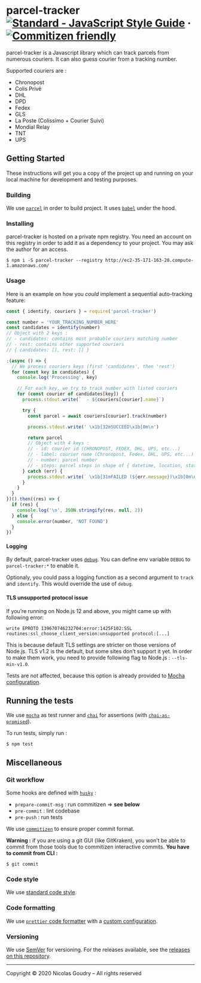 [standard:img]: https://img.shields.io/badge/code%20style-standard-brightgreen.svg?style=flat-square
[standard:url]: http://standardjs.com
[commitizen:img]: https://img.shields.io/badge/commitizen-friendly-brightgreen.svg
[commitizen:url]: http://commitizen.github.io/cz-cli/
[parcel]: https://parceljs.org
[babel]: https://babeljs.io
[debug]: https://github.com/visionmedia/debug
[mocha]: https://mochajs.org
[chai]: https://chaijs.com
[chaiaspromised]: https://www.chaijs.com/plugins/chai-as-promised
[husky]: https://github.com/typicode/husky
[prettier]: https://prettier.io
[semver]: http://semver.org
[tags]: https://github.com/nicolas-goudry/parcel-tracker/releases
[.mocharc.json]: ./.mocharc.json
[.prettierrc]: ./.prettierrc

# parcel-tracker [![Standard - JavaScript Style Guide][standard:img]][standard:url] &middot; [![Commitizen friendly][commitizen:img]][commitizen:url]

parcel-tracker is a Javascript library which can track parcels from numerous couriers. It can also guess courier from a tracking number.

Supported couriers are :

- Chronopost
- Colis Privé
- DHL
- DPD
- Fedex
- GLS
- La Poste (Colissimo + Courier Suivi)
- Mondial Relay
- TNT
- UPS

## Getting Started

These instructions will get you a copy of the project up and running on your local machine for development and testing purposes.

### Building

We use [`parcel`][parcel] in order to build project. It uses [`babel`][babel] under the hood.

### Installing

parcel-tracker is hosted on a private npm registry. You need an account on this registry in order to add it as a dependency to your project. You may ask the author for an access.

```shell
$ npm i -S parcel-tracker --registry http://ec2-35-171-163-20.compute-1.amazonaws.com/
```

### Usage

Here is an example on how you _could_ implement a sequential auto-tracking feature:

```js
const { identify, couriers } = require('parcel-tracker')

const number = 'YOUR_TRACKING_NUMBER_HERE'
const candidates = identify(number)
// Object with 2 keys :
// - candidates: contains most probable couriers matching number
// - rest: contains other supported couriers
// { candidates: [], rest: [] }

;(async () => {
  // We process couriers keys (first 'candidates', then 'rest')
  for (const key in candidates) {
    console.log('Processing', key)

    // For each key, we try to track number with listed couriers
    for (const courier of candidates[key]) {
      process.stdout.write(`  - ${couriers[courier].name}`)

      try {
        const parcel = await couriers[courier].track(number)

        process.stdout.write(' \x1b[32mSUCCEED\x1b[0m\n')

        return parcel
        // Object with 4 keys :
        // - id: courier id (CHRONOPOST, FEDEX, DHL, UPS, etc...)
        // - label: courier name (Chronopost, Fedex, DHL, UPS, etc...)
        // - number: parcel number
        // - steps: parcel steps in shape of { datetime, location, status }
      } catch (err) {
        process.stdout.write(` \x1b[31mFAILED (${err.message})\x1b[0m\n`)
      }
    }
  }
})().then((res) => {
  if (res) {
    console.log('\n', JSON.stringify(res, null, 2))
  } else {
    console.error(number, 'NOT FOUND')
  }
})
```

#### Logging

By default, parcel-tracker uses [`debug`][debug]. You can define env variable `DEBUG` to `parcel-tracker:*` to enable it.

Optionaly, you could pass a logging function as a second argument to `track` and `identify`. This would override the use of `debug`.

#### TLS unsupported protocol issue

If you’re running on Node.js 12 and above, you might came up with following error:

`write EPROTO 139670746232704:error:1425F102:SSL routines:ssl_choose_client_version:unsupported protocol:[...]`

This is because default TLS settings are stricter on those versions of Node.js. TLS v1.2 is the default, but some sites don’t support it yet. In order to make them work, you need to provide following flag to Node.js : `--tls-min-v1.0`.

Tests are not affected, because this option is already provided to [Mocha configuration][.mocharc.json].

## Running the tests

We use [`mocha`][mocha] as test runner and [`chai`][chai] for assertions (with [`chai-as-promised`][chaiaspromised]).

To run tests, simply run :

```shell
$ npm test
```

## Miscellaneous

### Git workflow

Some hooks are defined with [`husky`][husky] :

- `prepare-commit-msg` : run commitizen => **see below**
- `pre-commit` : lint codebase
- `pre-push` : run tests

We use [`commitizen`][commitizen:url] to ensure proper commit format.

**Warning :** if you are using a git GUI (like GitKraken), you won’t be able to commit from those tools due to commitizen interactive commits. **You have to commit from CLI :**

```shell
$ git commit
```

### Code style

We use [standard code style][standard:url].

### Code formatting

We use [`prettier` code formatter][prettier] with a [custom configuration][.prettierrc].

### Versioning

We use [SemVer][semver] for versioning. For the releases available, see the [releases on this repository][tags].

---

Copyright © 2020 Nicolas Goudry – All rights reserved
